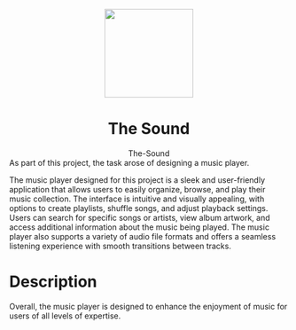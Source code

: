 <p align="center">
  <img src="https://github.com/P1trusHka/The-Sound/blob/main/Logo.jpg"  height="160" width="160" />
</p>
<h1 align="center">The Sound</h1></li>
<center> The-Sound</center>
As part of this project, the task arose of designing a music player.

The music player designed for this project is a sleek and user-friendly application that allows users to easily organize, browse, and play their music collection. The interface is intuitive and visually appealing, with options to create playlists, shuffle songs, and adjust playback settings. Users can search for specific songs or artists, view album artwork, and access additional information about the music being played. The music player also supports a variety of audio file formats and offers a seamless listening experience with smooth transitions between tracks. 


# Description
Overall, the music player is designed to enhance the enjoyment of music for users of all levels of expertise.



